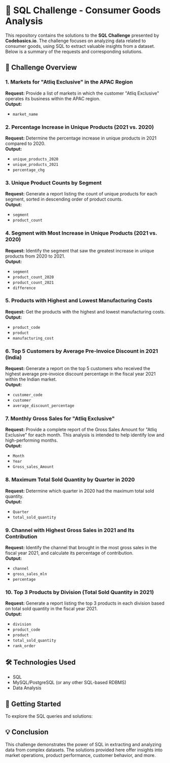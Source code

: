 # 🛒 SQL Challenge - Consumer Goods Analysis

This repository contains the solutions to the **SQL Challenge** presented by **Codebasics.io**. The challenge focuses on analyzing data related to consumer goods, using SQL to extract valuable insights from a dataset. Below is a summary of the requests and corresponding solutions.

## 📑 Challenge Overview

### **1. Markets for "Atliq Exclusive" in the APAC Region**
**Request:** Provide a list of markets in which the customer "Atliq Exclusive" operates its business within the APAC region.  
**Output:**  
- `market_name`

### **2. Percentage Increase in Unique Products (2021 vs. 2020)**
**Request:** Determine the percentage increase in unique products in 2021 compared to 2020.  
**Output:**  
- `unique_products_2020`
- `unique_products_2021`
- `percentage_chg`

### **3. Unique Product Counts by Segment**
**Request:** Generate a report listing the count of unique products for each segment, sorted in descending order of product counts.  
**Output:**  
- `segment`
- `product_count`

### **4. Segment with Most Increase in Unique Products (2021 vs. 2020)**
**Request:** Identify the segment that saw the greatest increase in unique products from 2020 to 2021.  
**Output:**  
- `segment`
- `product_count_2020`
- `product_count_2021`
- `difference`

### **5. Products with Highest and Lowest Manufacturing Costs**
**Request:** Get the products with the highest and lowest manufacturing costs.  
**Output:**  
- `product_code`
- `product`
- `manufacturing_cost`

### **6. Top 5 Customers by Average Pre-Invoice Discount in 2021 (India)**
**Request:** Generate a report on the top 5 customers who received the highest average pre-invoice discount percentage in the fiscal year 2021 within the Indian market.  
**Output:**  
- `customer_code`
- `customer`
- `average_discount_percentage`

### **7. Monthly Gross Sales for "Atliq Exclusive"**
**Request:** Provide a complete report of the Gross Sales Amount for "Atliq Exclusive" for each month. This analysis is intended to help identify low and high-performing months.  
**Output:**  
- `Month`
- `Year`
- `Gross_sales_Amount`

### **8. Maximum Total Sold Quantity by Quarter in 2020**
**Request:** Determine which quarter in 2020 had the maximum total sold quantity.  
**Output:**  
- `Quarter`
- `total_sold_quantity`

### **9. Channel with Highest Gross Sales in 2021 and Its Contribution**
**Request:** Identify the channel that brought in the most gross sales in the fiscal year 2021, and calculate its percentage of contribution.  
**Output:**  
- `channel`
- `gross_sales_mln`
- `percentage`

### **10. Top 3 Products by Division (Total Sold Quantity in 2021)**
**Request:** Generate a report listing the top 3 products in each division based on total sold quantity in the fiscal year 2021.  
**Output:**  
- `division`
- `product_code`
- `product`
- `total_sold_quantity`
- `rank_order`

## 🛠️ **Technologies Used**
- SQL
- MySQL/PostgreSQL (or any other SQL-based RDBMS)
- Data Analysis

## 🚀 **Getting Started**
To explore the SQL queries and solutions:

## 💡 **Conclusion**
This challenge demonstrates the power of SQL in extracting and analyzing data from complex datasets. The solutions provided here offer insights into market operations, product performance, customer behavior, and more.

